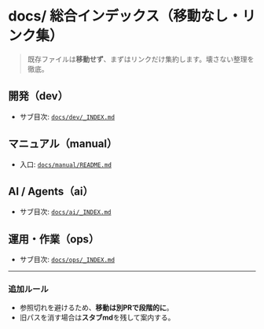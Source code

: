 # docs/ 総合インデックス（移動なし・リンク集）

> 既存ファイルは**移動せず**、まずはリンクだけ集約します。壊さない整理を徹底。

## 開発（dev）
- サブ目次: [`docs/dev/_INDEX.md`](dev/_INDEX.md)

## マニュアル（manual）
- 入口: [`docs/manual/README.md`](manual/README.md)

## AI / Agents（ai）
- サブ目次: [`docs/ai/_INDEX.md`](ai/_INDEX.md)

## 運用・作業（ops）
- サブ目次: [`docs/ops/_INDEX.md`](ops/_INDEX.md)

---
### 追加ルール
- 参照切れを避けるため、**移動は別PRで段階的に**。
- 旧パスを消す場合は**スタブmd**を残して案内する。